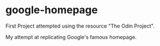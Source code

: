 # google-homepage
First Project attempted using the resource "The Odin Project". 

My attempt at replicating Google's famous homepage.


